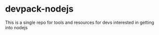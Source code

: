 # devpack-nodejs
This is a single repo for tools and resources for devs interested in getting into nodejs
